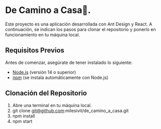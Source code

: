 # De Camino a Casa🐾.

Este proyecto es una aplicación desarrollada con Ant Design y React. A continuación, se indican los pasos para clonar el repositorio y ponerlo en funcionamiento en tu máquina local.

## Requisitos Previos

Antes de comenzar, asegúrate de tener instalado lo siguiente:

- [Node.js](https://nodejs.org/) (versión 14 o superior)
- [npm](https://www.npmjs.com/get-npm) (se instala automáticamente con Node.js)

## Clonación del Repositorio

1. Abre una terminal en tu máquina local.
2. git clone git@github.com:milesivit/de_camino_a_casa.git
3. npm install
4. npm start
